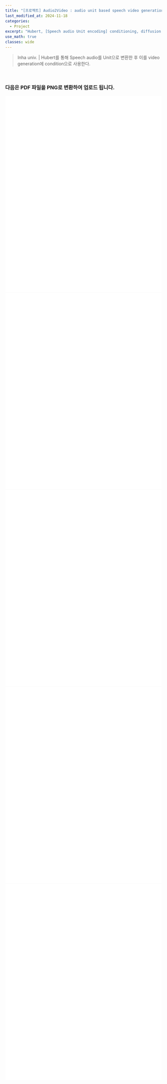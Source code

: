 ```yaml
---
title: "[프로젝트] Audio2Video : audio unit based speech video generation with diffusion model - Proposal"
last_modified_at: 2024-11-18
categories:
  - Project
excerpt: "Hubert, [Speech audio Unit encoding] conditioning, diffusion video generation"
use_math: true
classes: wide
---
```


> Inha univ.  |  Hubert를 통해 Speech audio를 Unit으로 변환한 후 이를 video generation에 condition으로 사용한다.  
>
> 
 
<br>

### 다음은 PDF 파일을 PNG로 변환하여 업로드 됩니다.

![PDF Page 1](/assets\Images\2024-11-18-Audio2Video_proposal\Audio2Video_Proposal_page_1.jpg)
![PDF Page 2](/assets\Images\2024-11-18-Audio2Video_proposal\Audio2Video_Proposal_page_2.jpg)
![PDF Page 3](/assets\Images\2024-11-18-Audio2Video_proposal\Audio2Video_Proposal_page_3.jpg)
![PDF Page 4](/assets\Images\2024-11-18-Audio2Video_proposal\Audio2Video_Proposal_page_4.jpg)
![PDF Page 5](/assets\Images\2024-11-18-Audio2Video_proposal\Audio2Video_Proposal_page_5.jpg)

